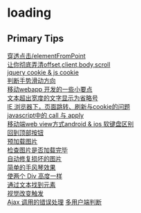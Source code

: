 # loading
Primary Tips
---

<a href="https://github.com/Tronside/Tech-loading/issues/1" > 穿透点击/elementFromPoint </a><br>
<a href="https://github.com/Tronside/Tech-loading/issues/4" >让你彻底弄清offset,client,body,scroll</a><br>
<a href="https://github.com/Tronside/Tech-loading/issues/5" > jquery cookie & js cookie </a><br>
<a href="https://github.com/Tronside/Tech-loading/issues/6">判断手势滑动方向</a><br>
<a href="https://github.com/Tronside/Tech-loading/issues/7">移动webapp 开发的一些小要点</a><br>
<a href="https://github.com/Tronside/Tech-loading/issues/8">文本超出宽度的文字显示为省略号</a><br>
<a href="https://github.com/Tronside/Tech-loading/issues/9">IE 浏览器下，页面跳转、刷新与cookie的问题</a><br>
<a href="https://github.com/Tronside/Tech-loading/issues/10">javascript中的 call 与 apply</a><br>
<a href="https://github.com/Tronside/Tech-loading/issues/11">移动端web view方式android & ios 软键盘区别</a><br>
<a href="https://github.com/Tronside/Tech-loading/issues/12">回到顶部按钮</a><br>
<a href="https://github.com/Tronside/Tech-loading/issues/13">预加载图片</a><br>
<a href="https://github.com/Tronside/Tech-loading/issues/14">检查图片是否加载完毕</a><br>
<a href="https://github.com/Tronside/Tech-loading/issues/15">自动修复损坏的图片</a><br>
<a href="https://github.com/Tronside/Tech-loading/issues/16">简单的手风琴效果</a><br>
<a href="https://github.com/Tronside/Tech-loading/issues/17">使两个 Div 高度一样</a><br>
<a href="https://github.com/Tronside/Tech-loading/issues/18">通过文本找到元素</a><br>
<a href="https://github.com/Tronside/Tech-loading/issues/19">视觉改变触发</a><br>
<a href="https://github.com/Tronside/Tech-loading/issues/20">Ajax 调用的错误处理</a>
<a href="https://github.com/Tronside/Tech-loading/issues/21">多用户端判断</a>
